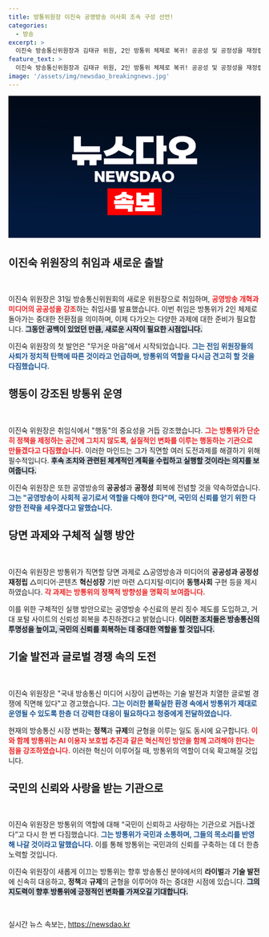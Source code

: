 ```yaml
---
title: 방통위원장 이진숙 공영방송 이사회 조속 구성 선언!
categories:
  - 방송
excerpt: >
  이진숙 방송통신위원장과 김태규 위원, 2인 방통위 체제로 복귀! 공공성 및 공정성을 재정립하며, 공영방송 개혁을 이끌겠다고 다짐했습니다. 과연 그들의 행동이 어떤 변화를 가져올까요? 클릭하여 자세한 내용을 확인하세요!
feature_text: >
  이진숙 방송통신위원장과 김태규 위원, 2인 방통위 체제로 복귀! 공공성 및 공정성을 재정립하며, 공영방송 개혁을 이끌겠다고 다짐했습니다. 과연 그들의 행동이 어떤 변화를 가져올까요? 클릭하여 자세한 내용을 확인하세요!
image: '/assets/img/newsdao_breakingnews.jpg'
---
```


<p><img src="/assets/img/newsdao_breakingnews.jpg" alt="bookingtag 속보" /></p>

<h2 data-ke-size="size26">이진숙 위원장의 취임과 새로운 출발</h2>

<p data-ke-size="size16">&nbsp;</p>

<p>이진숙 위원장은 31일 방송통신위원회의 새로운 위원장으로 취임하며, <b><span style="color: #ee2323;">공영방송 개혁과 미디어의 공공성을 강조</span></b>하는 취임사를 발표했습니다. 이번 취임은 방통위가 2인 체제로 돌아가는 중대한 전환점을 의미하며, 이제 다가오는 다양한 과제에 대한 준비가 필요합니다. <b><span style="background-color: #21538527;">그동안 공백이 있었던 만큼, 새로운 시작이 필요한 시점입니다.</span></b></p>

<p>이진숙 위원장의 첫 발언은 "무거운 마음"에서 시작되었습니다. <b><span style="color: #1a5490;">그는 전임 위원장들의 사퇴가 정치적 탄핵에 따른 것이라고 언급하며, 방통위의 역할을 다시금 견고히 할 것을 다짐했습니다.</span></b></p>

<h2 data-ke-size="size26">행동이 강조된 방통위 운영</h2>

<p data-ke-size="size16">&nbsp;</p>

<p>이진숙 위원장은 취임식에서 "행동"의 중요성을 거듭 강조했습니다. <b><span style="color: #ee2323;">그는 방통위가 단순히 정책을 제정하는 공간에 그치지 않도록, 실질적인 변화를 이루는 행동하는 기관으로 만들겠다고 다짐했습니다.</span></b> 이러한 마인드는 그가 직면할 여러 도전과제를 해결하기 위해 필수적입니다. <b><span style="background-color: #21538527;">후속 조치와 관련된 체계적인 계획을 수립하고 실행할 것이라는 의지를 보여줍니다.</span></b></p>

<p>이진숙 위원장은 또한 공영방송의 <b>공공성</b>과 <b>공정성</b> 회복에 전념할 것을 약속하였습니다. <b><span style="color: #1a5490;">그는 "공영방송이 사회적 공기로서 역할을 다해야 한다"며, 국민의 신뢰를 얻기 위한 다양한 전략을 세우겠다고 말했습니다.</span></b></p>

<h2 data-ke-size="size26">당면 과제와 구체적 실행 방안</h2>

<p data-ke-size="size16">&nbsp;</p>

<p>이진숙 위원장은 방통위가 직면할 당면 과제로 △공영방송과 미디어의 <b>공공성과 공정성 재정립</b> △미디어·콘텐츠 <b>혁신성장</b> 기반 마련 △디지털·미디어 <b>동행사회</b> 구현 등을 제시하였습니다. <b><span style="color: #ee2323;">각 과제는 방통위의 정책적 방향성을 명확히 보여줍니다.</span></b></p>

<p>이를 위한 구체적인 실행 방안으로는 공영방송 수신료의 분리 징수 제도를 도입하고, 거대 포털 사이트의 신뢰성 회복을 추진하겠다고 밝혔습니다. <b><span style="background-color: #21538527;">이러한 조치들은 방송통신의 투명성을 높이고, 국민의 신뢰를 회복하는 데 중대한 역할을 할 것입니다.</span></b></p>

<h2 data-ke-size="size26">기술 발전과 글로벌 경쟁 속의 도전</h2>

<p data-ke-size="size16">&nbsp;</p>

<p>이진숙 위원장은 "국내 방송통신 미디어 시장이 급변하는 기술 발전과 치열한 글로벌 경쟁에 직면해 있다"고 경고했습니다. <b><span style="color: #1a5490;">그는 이러한 불확실한 환경 속에서 방통위가 제대로 운영될 수 있도록 한층 더 강력한 대응이 필요하다고 청중에게 전달하였습니다.</span></b></p>

<p>현재의 방송통신 시장 변화는 <b>정책</b>과 <b>규제</b>의 균형을 이루는 일도 동시에 요구합니다. <b><span style="color: #ee2323;">이와 함께 방통위는 AI 이용자 보호법 추진과 같은 혁신적인 방안을 함께 고려해야 한다는 점을 강조하였습니다.</span></b> 이러한 혁신이 이루어질 때, 방통위의 역할이 더욱 확고해질 것입니다.</p>

<h2 data-ke-size="size26">국민의 신뢰와 사랑을 받는 기관으로</h2>

<p data-ke-size="size16">&nbsp;</p>

<p>이진숙 위원장은 방통위의 역할에 대해 “국민이 신뢰하고 사랑하는 기관으로 거듭나겠다”고 다시 한 번 다짐했습니다. <b><span style="color: #1a5490;">그는 방통위가 국민과 소통하며, 그들의 목소리를 반영해 나갈 것이라고 말했습니다.</span></b> 이를 통해 방통위는 국민과의 신뢰를 구축하는 데 더 한층 노력할 것입니다.</p>

<p>이진숙 위원장이 새롭게 이끄는 방통위는 향후 방송통신 분야에서의 <b>라이벌</b>과 <b>기술 발전</b>에 신속히 대응하고, <b>정책</b>과 <b>규제</b>의 균형을 이루어야 하는 중대한 시점에 있습니다. <b><span style="background-color: #21538527;">그의 지도력이 향후 방통위에 긍정적인 변화를 가져오길 기대합니다.</span></b></p>

<p data-ke-size="size16">&nbsp;</p>
실시간 뉴스 속보는, <a href="https://newsdao.kr" rel="dofollow">https://newsdao.kr</a>


